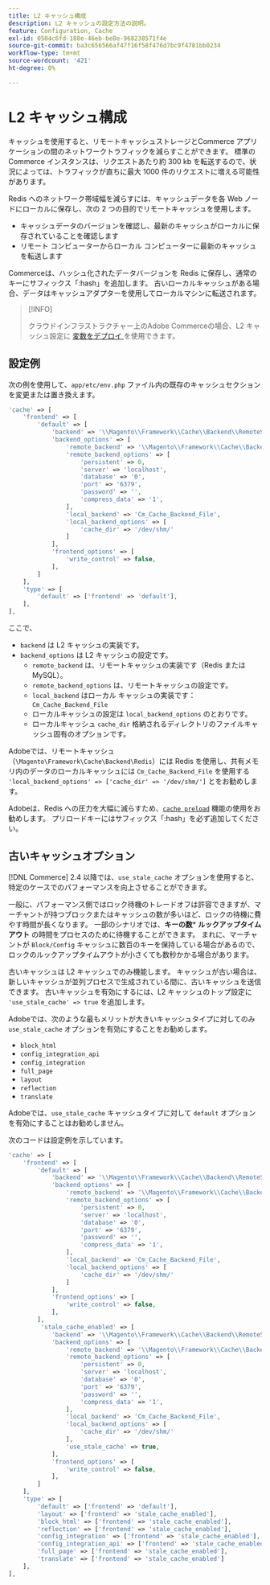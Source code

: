 ```yaml
---
title: L2 キャッシュ構成
description: L2 キャッシュの設定方法の説明。
feature: Configuration, Cache
exl-id: 0504c6fd-188e-46eb-be8e-968238571f4e
source-git-commit: ba3c656566af47f16f58f476d7bc9f4781bb0234
workflow-type: tm+mt
source-wordcount: '421'
ht-degree: 0%

---
```


# L2 キャッシュ構成

キャッシュを使用すると、リモートキャッシュストレージとCommerce アプリケーションの間のネットワークトラフィックを減らすことができます。 標準のCommerce インスタンスは、リクエストあたり約 300 kb を転送するので、状況によっては、トラフィックが直ちに最大 1000 件のリクエストに増える可能性があります。

Redis へのネットワーク帯域幅を減らすには、キャッシュデータを各 Web ノードにローカルに保存し、次の 2 つの目的でリモートキャッシュを使用します。

- キャッシュデータのバージョンを確認し、最新のキャッシュがローカルに保存されていることを確認します
- リモート コンピューターからローカル コンピューターに最新のキャッシュを転送します

Commerceは、ハッシュ化されたデータバージョンを Redis に保存し、通常のキーにサフィックス「:hash」を追加します。 古いローカルキャッシュがある場合、データはキャッシュアダプターを使用してローカルマシンに転送されます。

>[!INFO]
>
>クラウドインフラストラクチャー上のAdobe Commerceの場合、L2 キャッシュ設定に [ 変数をデプロイ ](https://experienceleague.adobe.com/docs/commerce-cloud-service/user-guide/configure/env/stage/variables-deploy.html?lang=ja#redis_backend) を使用できます。

## 設定例

次の例を使用して、`app/etc/env.php` ファイル内の既存のキャッシュセクションを変更または置き換えます。

```php
'cache' => [
    'frontend' => [
        'default' => [
            'backend' => '\\Magento\\Framework\\Cache\\Backend\\RemoteSynchronizedCache',
            'backend_options' => [
                'remote_backend' => '\\Magento\\Framework\\Cache\\Backend\\Redis',
                'remote_backend_options' => [
                    'persistent' => 0,
                    'server' => 'localhost',
                    'database' => '0',
                    'port' => '6379',
                    'password' => '',
                    'compress_data' => '1',
                ],
                'local_backend' => 'Cm_Cache_Backend_File',
                'local_backend_options' => [
                    'cache_dir' => '/dev/shm/'
                ]
            ],
            'frontend_options' => [
                'write_control' => false,
            ],
        ]
    ],
    'type' => [
        'default' => ['frontend' => 'default'],
    ],
],
```

ここで、

- `backend` は L2 キャッシュの実装です。
- `backend_options` は L2 キャッシュの設定です。
   - `remote_backend` は、リモートキャッシュの実装です（Redis または MySQL）。
   - `remote_backend_options` は、リモートキャッシュの設定です。
   - `local_backend` はローカル キャッシュの実装です：`Cm_Cache_Backend_File`
   - ローカルキャッシュの設定は `local_backend_options` のとおりです。
   - ローカルキャッシュ `cache_dir` 格納されるディレクトリのファイルキャッシュ固有のオプションです。

Adobeでは、リモートキャッシュ（`\Magento\Framework\Cache\Backend\Redis`）には Redis を使用し、共有メモリ内のデータのローカルキャッシュには `Cm_Cache_Backend_File` を使用する `'local_backend_options' => ['cache_dir' => '/dev/shm/']` とをお勧めします。

Adobeは、Redis への圧力を大幅に減らすため、[`cache preload`](redis-pg-cache.md#redis-preload-feature) 機能の使用をお勧めします。 プリロードキーにはサフィックス「:hash」を必ず追加してください。

## 古いキャッシュオプション

[!DNL Commerce] 2.4 以降では、`use_stale_cache` オプションを使用すると、特定のケースでのパフォーマンスを向上させることができます。

一般に、パフォーマンス側ではロック待機のトレードオフは許容できますが、マーチャントが持つブロックまたはキャッシュの数が多いほど、ロックの待機に費やす時間が長くなります。 一部のシナリオでは、**キーの数**\* **ルックアップタイムアウト** の時間をプロセスのために待機することができます。 まれに、マーチャントが `Block/Config` キャッシュに数百のキーを保持している場合があるので、ロックのルックアップタイムアウトが小さくても数秒かかる場合があります。

古いキャッシュは L2 キャッシュでのみ機能します。 キャッシュが古い場合は、新しいキャッシュが並列プロセスで生成されている間に、古いキャッシュを送信できます。 古いキャッシュを有効にするには、L2 キャッシュのトップ設定に `'use_stale_cache' => true` を追加します。

Adobeでは、次のような最もメリットが大きいキャッシュタイプに対してのみ `use_stale_cache` オプションを有効にすることをお勧めします。

- `block_html`
- `config_integration_api`
- `config_integration`
- `full_page`
- `layout`
- `reflection`
- `translate`

Adobeでは、`use_stale_cache` キャッシュタイプに対して `default` オプションを有効にすることはお勧めしません。

次のコードは設定例を示しています。

```php
'cache' => [
    'frontend' => [
        'default' => [
            'backend' => '\\Magento\\Framework\\Cache\\Backend\\RemoteSynchronizedCache',
            'backend_options' => [
                'remote_backend' => '\\Magento\\Framework\\Cache\\Backend\\Redis',
                'remote_backend_options' => [
                    'persistent' => 0,
                    'server' => 'localhost',
                    'database' => '0',
                    'port' => '6379',
                    'password' => '',
                    'compress_data' => '1',
                ],
                'local_backend' => 'Cm_Cache_Backend_File',
                'local_backend_options' => [
                    'cache_dir' => '/dev/shm/'
                ]
            ],
            'frontend_options' => [
                'write_control' => false,
            ],
        ],
         'stale_cache_enabled' => [
            'backend' => '\\Magento\\Framework\\Cache\\Backend\\RemoteSynchronizedCache',
            'backend_options' => [
                'remote_backend' => '\\Magento\\Framework\\Cache\\Backend\\Redis',
                'remote_backend_options' => [
                    'persistent' => 0,
                    'server' => 'localhost',
                    'database' => '0',
                    'port' => '6379',
                    'password' => '',
                    'compress_data' => '1',
                ],
                'local_backend' => 'Cm_Cache_Backend_File',
                'local_backend_options' => [
                    'cache_dir' => '/dev/shm/'
                ],
                'use_stale_cache' => true,
            ],
            'frontend_options' => [
                'write_control' => false,
            ],
        ]
    ],
    'type' => [
        'default' => ['frontend' => 'default'],
        'layout' => ['frontend' => 'stale_cache_enabled'],
        'block_html' => ['frontend' => 'stale_cache_enabled'],
        'reflection' => ['frontend' => 'stale_cache_enabled'],
        'config_integration' => ['frontend' => 'stale_cache_enabled'],
        'config_integration_api' => ['frontend' => 'stale_cache_enabled'],
        'full_page' => ['frontend' => 'stale_cache_enabled'],
        'translate' => ['frontend' => 'stale_cache_enabled']
    ],
],
```
